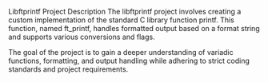 Libftprintf
Project Description
The libftprintf project involves creating a custom implementation of the standard C library function printf. This function, named ft_printf, handles formatted output based on a format string and supports various conversions and flags.

The goal of the project is to gain a deeper understanding of variadic functions, formatting, and output handling while adhering to strict coding standards and project requirements.
